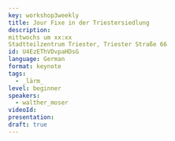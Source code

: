 ```yaml
---
key: workshop3weekly
title: Jour Fixe in der Triestersiedlung
description: 
mittwochs um xx:xx
Stadtteilzentrum Triester, Triester Straße 66
id: U4EzEThVDvpaHDsG
language: German
format: keynote
tags:
  - _lärm_
level: beginner
speakers:
  - walther_moser
videoId: 
presentation: 
draft: true
---
```




